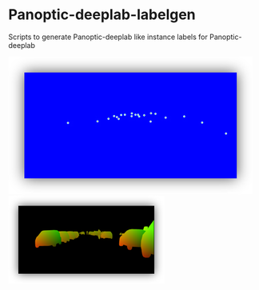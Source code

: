 # Panoptic-deeplab-labelgen
Scripts to generate Panoptic-deeplab like instance labels for Panoptic-deeplab


![](distributions.png)  ![](offset_vectors.png)
